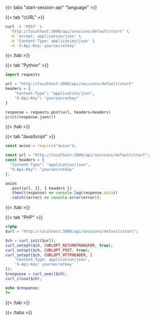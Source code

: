 <div></div>

{{< tabs "start-session-api" "language" >}}

{{< tab "cURL" >}}

```sh
curl -X 'POST' \
  'http://localhost:3000/api/sessions/default/start' \
  -H 'accept: application/json' \
  -H 'Content-Type: application/json' \
  -H 'X-Api-Key: yoursecretkey'
```

{{< /tab >}}

{{< tab "Python" >}}

```python
import requests

url = "http://localhost:3000/api/sessions/default/start"
headers = {
    "Content-Type": "application/json",
    "X-Api-Key": "yoursecretkey"
}

response = requests.post(url, headers=headers)
print(response.json())
```

{{< /tab >}}

{{< tab "JavaScript" >}}

```javascript
const axios = require("axios");

const url = "http://localhost:3000/api/sessions/default/start";
const headers = {
  "Content-Type": "application/json",
  "X-Api-Key": "yoursecretkey"
};

axios
  .post(url, {}, { headers })
  .then((response) => console.log(response.data))
  .catch((error) => console.error(error));
```

{{< /tab >}}

{{< tab "PHP" >}}

```php
<?php
$url = "http://localhost:3000/api/sessions/default/start";

$ch = curl_init($url);
curl_setopt($ch, CURLOPT_RETURNTRANSFER, true);
curl_setopt($ch, CURLOPT_POST, true);
curl_setopt($ch, CURLOPT_HTTPHEADER, [
    'Content-Type: application/json',
    'X-Api-Key: yoursecretkey'
]);
$response = curl_exec($ch);
curl_close($ch);

echo $response;
?>
```

{{< /tab >}}

{{< /tabs >}}
